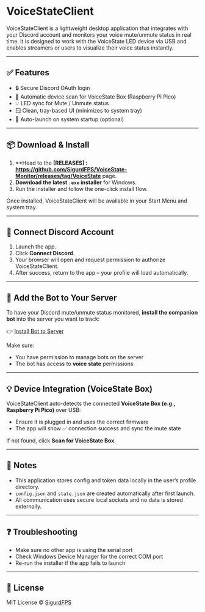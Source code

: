 # VoiceStateClient

VoiceStateClient is a lightweight desktop application that integrates with your Discord account and monitors your voice mute/unmute status in real time. It is designed to work with the VoiceState LED device via USB and enables streamers or users to visualize their voice status instantly.

---

## ✅ Features

- 🔒 Secure Discord OAuth login
- 🧠 Automatic device scan for VoiceState Box (Raspberry Pi Pico)
- 💡 LED sync for Mute / Unmute status
- 🪟 Clean, tray-based UI (minimizes to system tray)
- 🔁 Auto-launch on system startup (optional)

---

## 📦 Download & Install

1. **Head to the **[RELEASES] : https://github.com/SigurdFPS/VoiceState-Monitor/releases/tag/VoiceState** page.
2. **Download the latest `.exe` installer** for Windows.
3. Run the installer and follow the one-click install flow.

Once installed, VoiceStateClient will be available in your Start Menu and system tray.

---

## 🔗 Connect Discord Account

1. Launch the app.
2. Click **Connect Discord**.
3. Your browser will open and request permission to authorize VoiceStateClient.
4. After success, return to the app – your profile will load automatically.

---

## 🤖 Add the Bot to Your Server

To have your Discord mute/unmute status monitored, **install the companion bot** into the server you want to track:

👉 [Install Bot to Server](https://discord.com/oauth2/authorize?client_id=1378084297121988669)

Make sure:
- You have permission to manage bots on the server
- The bot has access to **voice state** permissions

---

## 💡 Device Integration (VoiceState Box)

VoiceStateClient auto-detects the connected **VoiceState Box (e.g., Raspberry Pi Pico)** over USB:

- Ensure it is plugged in and uses the correct firmware
- The app will show ✅ connection success and sync the mute state

If not found, click **Scan for VoiceState Box**.

---

## 📝 Notes

- This application stores config and token data locally in the user’s profile directory.
- `config.json` and `state.json` are created automatically after first launch.
- All communication uses secure local sockets and no data is stored externally.

---

## ❓ Troubleshooting

- Make sure no other app is using the serial port
- Check Windows Device Manager for the correct COM port
- Re-run the installer if the app fails to launch

---

## 📄 License

MIT License © [SigurdFPS](https://github.com/SigurdFPS)
